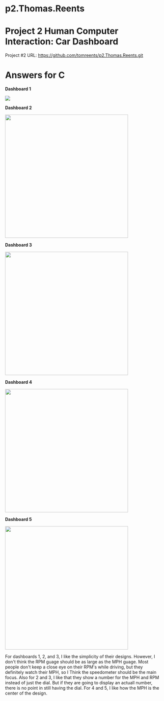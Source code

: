 # p2.Thomas.Reents
# Project 2 Human Computer Interaction: Car Dashboard 

Project #2 URL: https://github.com/tomreents/p2.Thomas.Reents.git

# Answers for C

**Dashboard 1**

<img src = "https://user-images.githubusercontent.com/68446643/115167441-3e35c700-a07d-11eb-95fc-e45b3167315e.jpg">

**Dashboard 2**

<img src = "https://user-images.githubusercontent.com/68446643/115167457-4beb4c80-a07d-11eb-9015-5ef3ac475b36.png" height = "400">

**Dashboard 3**

<img src = "https://user-images.githubusercontent.com/68446643/115167465-5279c400-a07d-11eb-888d-0b95d4caa419.jpg" height = "400" >

**Dashboard 4**

<img src = "https://user-images.githubusercontent.com/68446643/115167963-016acf80-a07f-11eb-925b-9313160d642b.png" height = "400" >

**Dashboard 5**

<img src = "https://user-images.githubusercontent.com/68446643/115168897-214fc280-a082-11eb-86a8-44375e74a8d2.jpg" height = "400">

For dashboards 1, 2, and 3, I like the simplicity of their designs. However, I don't think the RPM guage should be as large as the MPH guage. Most people don't keep a close eye on their RPM's while driving, but they definitely watch their MPH, so I Think the speedometer should be the main focus. Also for 2 and 3, I like that they show a number for the MPH and RPM instead of just the dial. But if they are going to display an actuall number, there is no point in still having the dial. For 4 and 5, I like how the MPH is the center of the design. 
